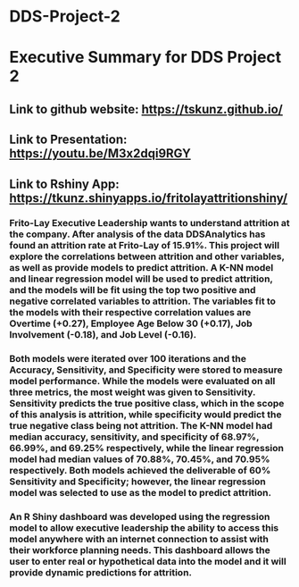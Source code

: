 # DDS-Project-2
# Executive Summary for DDS Project 2

## Link to github website: https://tskunz.github.io/
## Link to Presentation: https://youtu.be/M3x2dqi9RGY
## Link to Rshiny App: https://tkunz.shinyapps.io/fritolayattritionshiny/

### Frito-Lay Executive Leadership wants to understand attrition at the company. After analysis of the data DDSAnalytics has found an attrition rate at Frito-Lay of 15.91%. This project will explore the correlations between attrition and other variables, as well as provide models to predict attrition. A K-NN model and linear regression model will be used to predict attrition, and the models will be fit using the top two positive and negative correlated variables to attrition. The variables fit to the models with their respective correlation values are Overtime (+0.27), Employee Age Below 30 (+0.17), Job Involvement (-0.18), and Job Level (-0.16).
### Both models were iterated over 100 iterations and the Accuracy, Sensitivity, and Specificity were stored to measure model performance. While the models were evaluated on all three metrics, the most weight was given to Sensitivity. Sensitivity predicts the true positive class, which in the scope of this analysis is attrition, while specificity would predict the true negative class being not attrition. The K-NN model had median accuracy, sensitivity, and specificity of 68.97%, 66.99%, and 69.25% respectively, while the linear regression model had median values of 70.88%, 70.45%, and 70.95% respectively. Both models achieved the deliverable of 60% Sensitivity and Specificity; however, the linear regression model was selected to use as the model to predict attrition.
### An R Shiny dashboard was developed using the regression model to allow executive leadership the ability to access this model anywhere with an internet connection to assist with their workforce planning needs. This dashboard allows the user to enter real or hypothetical data into the model and it will provide dynamic predictions for attrition.

